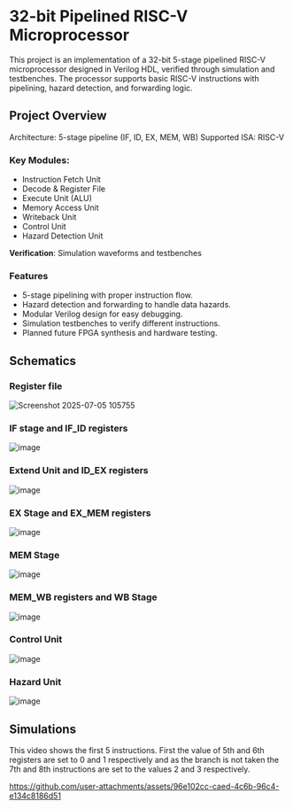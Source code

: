 # 32-bit Pipelined RISC-V Microprocessor
This project is an implementation of a 32-bit 5-stage pipelined RISC-V microprocessor designed in Verilog HDL, verified through simulation and testbenches.
The processor supports basic RISC-V instructions with pipelining, hazard detection, and forwarding logic.

## Project Overview
Architecture: 5-stage pipeline (IF, ID, EX, MEM, WB)
Supported ISA: RISC-V

### Key Modules:
* Instruction Fetch Unit
* Decode & Register File
* Execute Unit (ALU)
* Memory Access Unit
* Writeback Unit
* Control Unit
* Hazard Detection Unit

**Verification**: Simulation waveforms and testbenches

### Features
* 5-stage pipelining with proper instruction flow.
* Hazard detection and forwarding to handle data hazards.
* Modular Verilog design for easy debugging.
* Simulation testbenches to verify different instructions.
* Planned future FPGA synthesis and hardware testing.

## Schematics

### Register file 
![Screenshot 2025-07-05 105755](https://github.com/user-attachments/assets/70f6e156-32b5-49f5-a76f-a307912b4b27)

### IF stage and IF_ID registers
![image](https://github.com/user-attachments/assets/ff3d8f81-1a30-46a3-8d47-3ded0836ba29)

### Extend Unit and ID_EX registers
![image](https://github.com/user-attachments/assets/2adf95e3-42a1-4ce6-981e-12ec9a4d3baa)

### EX Stage and EX_MEM registers
![image](https://github.com/user-attachments/assets/17d70aae-3568-4e2e-a3d1-5b25fa6c0554)

### MEM Stage
![image](https://github.com/user-attachments/assets/ac5ba735-a59e-41ef-88fa-5177d801b656)

### MEM_WB registers and WB Stage
![image](https://github.com/user-attachments/assets/fff04b40-1902-4b51-9c2b-0dd3abc3a039)

### Control Unit
![image](https://github.com/user-attachments/assets/638992ae-985e-4d81-951f-2fafd1c77312)

### Hazard Unit
![image](https://github.com/user-attachments/assets/0ca4c1e8-7610-4498-a1d0-566c96a09d6a)

## Simulations

This video shows the first 5 instructions. First the value of 5th and 6th registers are set to 0 and 1 respectively and as the branch is not taken the 7th and 8th instructions are set to the values 2 and 3 respectively.

https://github.com/user-attachments/assets/96e102cc-caed-4c6b-96c4-e134c8186d51


